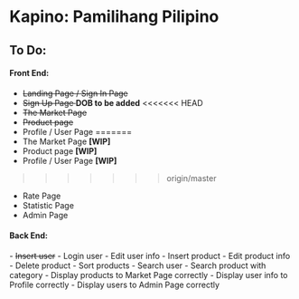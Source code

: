 # Kapino: Pamilihang Pilipino
## To Do: ##
<h4>Front End:</h4>

 - <strike>Landing Page / Sign In Page</strike>
 - <strike>Sign Up Page </strike> <strong>DOB to be added</strong>
<<<<<<< HEAD
 - <strike>The Market Page</strike>
 - <strike>Product page</strike>
 - Profile / User Page
=======
 - The Market Page <strong>[WIP]</strong>
 - Product page <strong>[WIP]</strong>
 - Profile / User Page <strong>[WIP]</strong>
>>>>>>> origin/master
 - Rate Page
 - Statistic Page 
 - Admin Page

<h4>Back End:</h4>
- <strike>Insert user</strike>
- Login user
- Edit user info
- Insert product
- Edit product info
- Delete product
- Sort products
- Search user
- Search product with category
- Display products to Market Page correctly
- Display user info to Profile correctly
- Display users to Admin Page correctly
